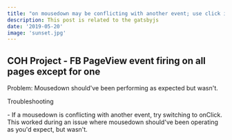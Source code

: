 ```yaml
---
title: "on mousedown may be conflicting with another event; use click instead"
description: This post is related to the gatsbyjs
date: '2019-05-20'
image: 'sunset.jpg'
---
```

## COH Project - FB PageView event firing on all pages except for one
Problem: Mousedown should've been performing as expected but wasn't.

Troubleshooting
<p>
    - If a mousedown is conflicting with another event, try switching to onClick. This worked during an issue where mousedown should've been operating as you'd expect, but wasn't.
<p>
  


